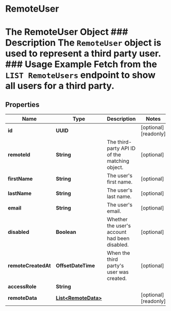

# RemoteUser

# The RemoteUser Object ### Description The `RemoteUser` object is used to represent a third party user.  ### Usage Example Fetch from the `LIST RemoteUsers` endpoint to show all users for a third party.

## Properties

Name | Type | Description | Notes
------------ | ------------- | ------------- | -------------
**id** | **UUID** |  |  [optional] [readonly]
**remoteId** | **String** | The third-party API ID of the matching object. |  [optional]
**firstName** | **String** | The user&#39;s first name. |  [optional]
**lastName** | **String** | The user&#39;s last name. |  [optional]
**email** | **String** | The user&#39;s email. |  [optional]
**disabled** | **Boolean** | Whether the user&#39;s account had been disabled. |  [optional]
**remoteCreatedAt** | **OffsetDateTime** | When the third party&#39;s user was created. |  [optional]
**accessRole** | **String** |  | 
**remoteData** | [**List&lt;RemoteData&gt;**](RemoteData.md) |  |  [optional] [readonly]



